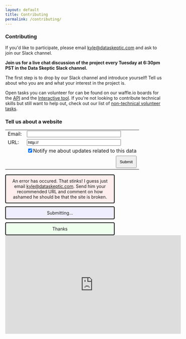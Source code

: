```yaml
---
layout: default
title: Contributing 
permalink: /contributing/
---
```


### Contributing

If you'd like to participate, please email kyle@dataskeptic.com and ask to join our Slack channel.

**Join us for a live chat discussion of the project every Tuesday at 6:30pm PST in the Data Skeptic Slack channel.**

The first step is to drop by our Slack channel and introduce yourself! Tell us about who you are and what your interest in the project is. 

Open tasks you can volunteer for can be found on our waffle.io boards for the 
<a href="https://waffle.io/data-skeptic/home-data-api">API</a> and the
<a href="https://waffle.io/data-skeptic/home-data-gallery">Interactive tool</a>.
If you're not looking to contribute technical skills but still want to help out,
check out our list of 
<a href="https://trello.com/b/QPhASWc9/openhouse-non-technical-tasks">non-technical volunteer tasks</a>.



<script type="text/javascript" src="http://code.jquery.com/jquery-1.7.2.min.js"></script>
<script>
  function submit() {
    var api = "https://5xwvsgjnqi.execute-api.us-east-1.amazonaws.com/prod/OH-submit-url"
    var email = $("#email").val()
    var url = $("#url").val()
    var c = $("#cb_notify").attr('checked')
    var checked = true
    if (c == undefined) {
      checked = false
    }
    var res = {"email": email, "url": url, "checked": checked}
    $("#error").hide() 
    $("#thanks").hide()
    $("#waiting").show()
    $.ajax({
      url: api,
      type: 'POST',
      contentType: 'text/json',
      dataType: 'json',
      success: function (resp) {
        $("#waiting").hide()
        $("#thanks").hide()
      },
      error: function (xhr, ajaxOptions, thrownError) {
        $("#error").show()
        $("#waiting").hide()
      }
    })
  }

$( document ).ready(function() {
  $("#error").hide()
  $("#waiting").hide()
  $("#thanks").hide()
})
</script>


<style>
.box {
  width:300px;
}
#btnSubmit {
  padding: 10px;
}
.urlbox {
  margin-top: 5px;
  padding: 5px;
  border-style: solid;
  border-width: 2px;
  border-color: #444;
  border-radius: 4px;
}
.alertbox {
  width: 325px;
  margin-top: 10px;
  padding: 10px;
  border-style: solid;
  border-width: 2px;
  border-color: #000;
  border-radius: 4px;
  text-align: center;
}
#waiting {
  background-color: #eef;
}
#thanks {
  background-color: #efe;
}
#error {
  background-color: #fee;  
}
</style>



<div id="urlbox">

  ### Tell us about a website

  <table>
    <tr>
      <td>Email:</td>
      <td><input id="email" class="box" type="text" value=""></td>
    </tr>
    <tr>
      <td>URL:</td>
      <td><input id="url" class="box" type="text" value="http://"></td>
    </tr>
    <tr>
      <td></td>
      <td><input type="checkbox" id="cb_notify" checked />Notify me about updates related to this data</td>
    </tr>
    <tr>
      <td colspan="2" align="right">
      	<button id="btnSubmit" onclick="submit()">Submit</button>
      </td>
    </tr>
  </table>

  <div class="alertbox" id="error">An error has occured.  That stinks!  I guess just email <a href="mailto:kyle@dataskeptic.com">kyle@dataskeptic.com</a>.  Send him your recommended URL and comment on how ashamed he should be that the site is broken.</div>
  <div class="alertbox" id="waiting">Submitting...</div>
  <div class="alertbox" id="thanks">Thanks</div>

</div>


<iframe width="560" height="315" src="https://www.youtube.com/embed/cHoRn1UxEzk" frameborder="0" allowfullscreen></iframe>

